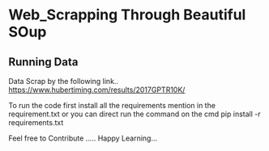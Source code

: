 # Web_Scrapping Through Beautiful SOup 

## Running Data
Data Scrap by the following link..
https://www.hubertiming.com/results/2017GPTR10K/

To run the code first install all the requirements mention in the requirement.txt 
or you can direct run the command on the cmd  pip install -r requirements.txt

Feel free to Contribute ..... Happy Learning...
